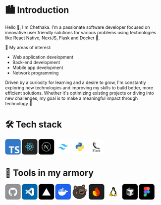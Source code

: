 # 🏙️ Introduction 

Hello 👋, I'm Chethaka. I'm a passionate software developer focused on innovative user friendly solutions for various problems using technologies like React Native, NextJS, Flask and Docker 🐳. 

🛐 My areas of interest: 
  * Web application development 
  * Back-end development
  * Mobile app development
  * Network programming

Driven by a curiosity for learning and a desire to grow, I'm constantly exploring new technologies and improving my skills to build better, more efficient solutions. Whether it's optimizing existing projects or diving into new challenges, my goal is to make a meaningful impact through technology 🚀

# 🛠️ Tech stack      

<img src="./assets/icons/tech%20stack/ts.png" alt="TypeScript" width="50">
<img src="./assets/icons/tech%20stack/rn.png" alt="React Native" width="50">
<img src="./assets/icons/tech%20stack/nextjs.png" alt="NextJS" width="50">
<img src="./assets/icons/tech%20stack/tailwind.png" alt="Tailwind CSS" width="50">
<img src="./assets/icons/tech%20stack/python.png" alt="Python" width="50">
<img src="./assets/icons/tech%20stack/flask.png" alt="Flask" width="50">

# 🏹 Tools in my armory 

<img src="./assets/icons/tools/github.png" alt="GitHub" width="50">
<img src="./assets/icons/tools/vs_code.png" alt="VS Code" width="50">
<img src="./assets/icons/tools/vercel.png" alt="TypeScript" width="50">
<img src="./assets/icons/tools/docker.png" alt="TypeScript" width="50">
<img src="./assets/icons/tools/zustand.png" alt="TypeScript" width="50">
<img src="./assets/icons/tools/firebase.png" alt="TypeScript" width="50">
<img src="./assets/icons/tools/linux.png" alt="TypeScript" width="50">
<img src="./assets/icons/tools/cursor.png" alt="TypeScript" width="50">
<img src="./assets/icons/tools/figma.png" alt="TypeScript" width="50">